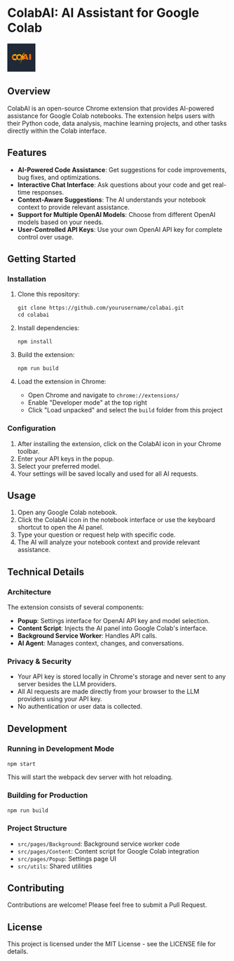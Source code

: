 # ColabAI: AI Assistant for Google Colab

<img src="src/assets/img/icon128.png" width="64"/>

## Overview

ColabAI is an open-source Chrome extension that provides AI-powered assistance for Google Colab notebooks. The extension helps users with their Python code, data analysis, machine learning projects, and other tasks directly within the Colab interface.

## Features

- **AI-Powered Code Assistance**: Get suggestions for code improvements, bug fixes, and optimizations.
- **Interactive Chat Interface**: Ask questions about your code and get real-time responses.
- **Context-Aware Suggestions**: The AI understands your notebook context to provide relevant assistance.
- **Support for Multiple OpenAI Models**: Choose from different OpenAI models based on your needs.
- **User-Controlled API Keys**: Use your own OpenAI API key for complete control over usage.

## Getting Started

### Installation

1. Clone this repository:

   ```
   git clone https://github.com/yourusername/colabai.git
   cd colabai
   ```

2. Install dependencies:

   ```
   npm install
   ```

3. Build the extension:

   ```
   npm run build
   ```

4. Load the extension in Chrome:
   - Open Chrome and navigate to `chrome://extensions/`
   - Enable "Developer mode" at the top right
   - Click "Load unpacked" and select the `build` folder from this project

### Configuration

1. After installing the extension, click on the ColabAI icon in your Chrome toolbar.
2. Enter your API keys in the popup.
3. Select your preferred model.
4. Your settings will be saved locally and used for all AI requests.

## Usage

1. Open any Google Colab notebook.
2. Click the ColabAI icon in the notebook interface or use the keyboard shortcut to open the AI panel.
3. Type your question or request help with specific code.
4. The AI will analyze your notebook context and provide relevant assistance.

## Technical Details

### Architecture

The extension consists of several components:

- **Popup**: Settings interface for OpenAI API key and model selection.
- **Content Script**: Injects the AI panel into Google Colab's interface.
- **Background Service Worker**: Handles API calls.
- **AI Agent**: Manages context, changes, and conversations.

### Privacy & Security

- Your API key is stored locally in Chrome's storage and never sent to any server besides the LLM providers.
- All AI requests are made directly from your browser to the LLM providers using your API key.
- No authentication or user data is collected.

## Development

### Running in Development Mode

```
npm start
```

This will start the webpack dev server with hot reloading.

### Building for Production

```
npm run build
```

### Project Structure

- `src/pages/Background`: Background service worker code
- `src/pages/Content`: Content script for Google Colab integration
- `src/pages/Popup`: Settings page UI
- `src/utils`: Shared utilities

## Contributing

Contributions are welcome! Please feel free to submit a Pull Request.

## License

This project is licensed under the MIT License - see the LICENSE file for details.
